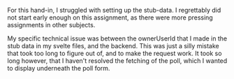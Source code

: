 
For this hand-in, I struggled with setting up the stub-data. I regrettably did not start early enough on this assignment, as there were more pressing assignments in other subjects. 

My specific technical issue was between the ownerUserId that I made in the stub data in my svelte files, and the backend. This was just a silly mistake that took too long to figure out of, and to make the request work. It took so long however, that I haven't resolved the fetching of the poll, which I wanted to display underneath the poll form.